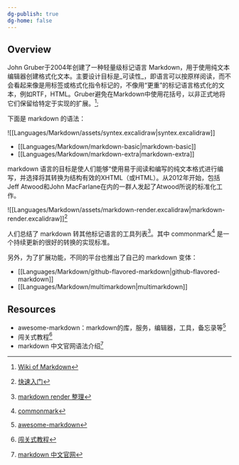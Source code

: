 ```yaml
---
dg-publish: true
dg-home: false
---
```

## Overview

John Gruber于2004年创建了一种轻量级标记语言 Markdown，用于使用纯文本编辑器创建格式化文本。主要设计目标是_可读性_，即语言可以按原样阅读，而不会看起来像是用标签或格式化指令标记的，不像用“更重”的标记语言格式化的文本，例如RTF，HTML。Gruber避免在Markdown中使用花括号，以非正式地将它们保留给特定于实现的扩展。[^1];

下面是 markdown 的语法：

![[Languages/Markdown/assets/syntex.excalidraw|syntex.excalidraw]]

* [[Languages/Markdown/markdown-basic|markdown-basic]]
* [[Languages/Markdown/markdown-extra|markdown-extra]]

markdown 语言的目标是使人们能够“使用易于阅读和编写的纯文本格式进行编写，并选择将其转换为结构有效的XHTML（或HTML）。从2012年开始，包括Jeff Atwood和John MacFarlane在内的一群人发起了Atwood所说的标准化工作。

![[Languages/Markdown/assets/markdown-render.excalidraw|markdown-render.excalidraw]][^2]

人们总结了 markdown 转其他标记语言的工具列表[^3]。其中 commonmark[^4] 是一个持续更新的很好的转换的实现标准。

另外，为了扩展功能，不同的平台也推出了自己的 markdown 变体：

* [[Languages/Markdown/github-flavored-markdown|github-flavored-markdown]]
* [[Languages/Markdown/multimarkdown|multimarkdown]]

## Resources

[^1]: [Wiki of Markdown](https://en.wikipedia.org/wiki/Markdown)
[^2]: [快速入门](https://www.markdownguide.org/getting-started/)
[^3]: [markdown render 整理](https://github.com/markdown/markdown.github.com/wiki/Implementations)
[^4]: [commonmark](https://commonmark.org/)
[^5]: [awesome-markdown](https://github.com/mundimark/awesome-markdown)
[^6]: [闯关式教程](https://www.markdowntutorial.com/)
[^7]: [markdown 中文官网](https://markdown.com.cn/)

* awesome-markdown：markdown的库，服务，编辑器，工具，备忘录等[^5]
* 闯关式教程[^6]
* markdown 中文官网语法介绍[^7]




